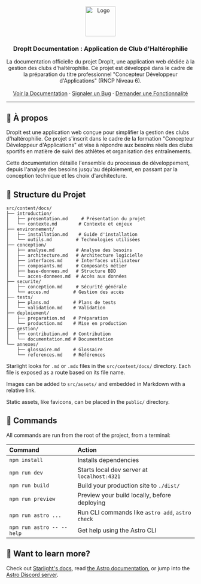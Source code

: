 <a name="readme-top"></a>

<!-- LOGO DU PROJET -->
<br />
<div align="center">
  <a href="https://github.com/Netsbump/dropit-documentation">
    <img src="chemin-vers-votre-logo-si-disponible" alt="Logo" width="80" height="80">
  </a>

<h3 align="center">DropIt Documentation : Application de Club d'Haltérophilie</h3>

  <p align="center">
    La documentation officielle du projet DropIt, une application web dédiée à la gestion des clubs d'haltérophilie.
    Ce projet est développé dans le cadre de la préparation du titre professionnel
    "Concepteur Développeur d'Applications" (RNCP Niveau 6).
    <br />
    <br />
    <a href="https://docs-dropit.pages.dev/">Voir la Documentation</a>
    ·
    <a href="https://github.com/Netsbump/dropit-documentation/issues">Signaler un Bug</a>
    ·
    <a href="https://github.com/Netsbump/dropit-documentation/pulls">Demander une Fonctionnalité</a>
  </p>
</div>

---

## 📖 À propos

DropIt est une application web conçue pour simplifier la gestion des clubs d'haltérophilie. 
Ce projet s'inscrit dans le cadre de la formation "Concepteur Développeur d'Applications" et vise à répondre 
aux besoins réels des clubs sportifs en matière de suivi des athlètes et organisation des entraînements.

Cette documentation détaille l'ensemble du processus de développement, depuis l'analyse des besoins jusqu'au 
déploiement, en passant par la conception technique et les choix d'architecture.

## 📁 Structure du Projet

 ```
 src/content/docs/
 ├── introduction/
 │   ├── presentation.md     # Présentation du projet
 │   └── contexte.md        # Contexte et enjeux
 ├── environnement/
 │   ├── installation.md    # Guide d'installation
 │   └── outils.md         # Technologies utilisées
 ├── conception/
 │   ├── analyse.md        # Analyse des besoins
 │   ├── architecture.md   # Architecture logicielle
 │   ├── interfaces.md     # Interfaces utilisateur
 │   ├── composants.md     # Composants métier
 │   ├── base-donnees.md   # Structure BDD
 │   └── acces-donnees.md  # Accès aux données
 ├── securite/
 │   ├── conception.md     # Sécurité générale
 │   └── acces.md         # Gestion des accès
 ├── tests/
 │   ├── plans.md         # Plans de tests
 │   └── validation.md    # Validation
 ├── deploiement/
 │   ├── preparation.md   # Préparation
 │   └── production.md    # Mise en production
 ├── gestion/
 │   ├── contribution.md  # Contribution
 │   └── documentation.md # Documentation
 └── annexes/
     ├── glossaire.md     # Glossaire
     └── references.md    # Références
 ```


Starlight looks for `.md` or `.mdx` files in the `src/content/docs/` directory. Each file is exposed as a route based on its file name.

Images can be added to `src/assets/` and embedded in Markdown with a relative link.

Static assets, like favicons, can be placed in the `public/` directory.

## 🧞 Commands

All commands are run from the root of the project, from a terminal:

| Command                   | Action                                           |
| :------------------------ | :----------------------------------------------- |
| `npm install`             | Installs dependencies                            |
| `npm run dev`             | Starts local dev server at `localhost:4321`      |
| `npm run build`           | Build your production site to `./dist/`          |
| `npm run preview`         | Preview your build locally, before deploying     |
| `npm run astro ...`       | Run CLI commands like `astro add`, `astro check` |
| `npm run astro -- --help` | Get help using the Astro CLI                     |

## 👀 Want to learn more?

Check out [Starlight's docs](https://starlight.astro.build/), read [the Astro documentation](https://docs.astro.build), or jump into the [Astro Discord server](https://astro.build/chat).
